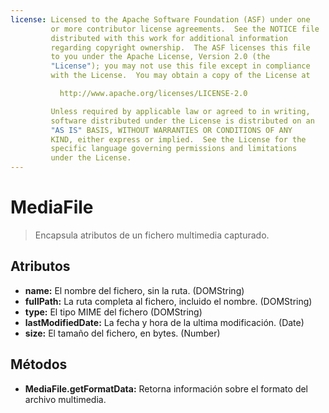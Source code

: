 ```yaml
---
license: Licensed to the Apache Software Foundation (ASF) under one
         or more contributor license agreements.  See the NOTICE file
         distributed with this work for additional information
         regarding copyright ownership.  The ASF licenses this file
         to you under the Apache License, Version 2.0 (the
         "License"); you may not use this file except in compliance
         with the License.  You may obtain a copy of the License at

           http://www.apache.org/licenses/LICENSE-2.0

         Unless required by applicable law or agreed to in writing,
         software distributed under the License is distributed on an
         "AS IS" BASIS, WITHOUT WARRANTIES OR CONDITIONS OF ANY
         KIND, either express or implied.  See the License for the
         specific language governing permissions and limitations
         under the License.
---
```


MediaFile
=========

> Encapsula atributos de un fichero multimedia capturado.

Atributos
---------

- __name:__ El nombre del fichero, sin la ruta. (DOMString)
- __fullPath:__ La ruta completa al fichero, incluido el nombre. (DOMString)
- __type:__ El tipo MIME del fichero (DOMString)
- __lastModifiedDate:__ La fecha y hora de la ultima modificación. (Date)
- __size:__ El tamaño del fichero, en bytes. (Number)

Métodos
-------

- __MediaFile.getFormatData:__ Retorna información sobre el formato del archivo multimedia.

